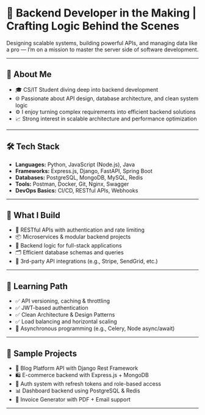 # 🔧 Backend Developer in the Making | Crafting Logic Behind the Scenes

Designing scalable systems, building powerful APIs, and managing data like a pro — I’m on a mission to master the server side of software development.

---

## 🧠 About Me

- 🎓 CS/IT Student diving deep into backend development  
- 🌐 Passionate about API design, database architecture, and clean system logic  
- ⚙️ I enjoy turning complex requirements into efficient backend solutions  
- 📈 Strong interest in scalable architecture and performance optimization  

---

## 🛠️ Tech Stack

- **Languages:** Python, JavaScript (Node.js), Java  
- **Frameworks:** Express.js, Django, FastAPI, Spring Boot  
- **Databases:** PostgreSQL, MongoDB, MySQL, Redis  
- **Tools:** Postman, Docker, Git, Nginx, Swagger  
- **DevOps Basics:** CI/CD, RESTful APIs, Webhooks  

---

## 🧪 What I Build

- 💬 RESTful APIs with authentication and rate limiting  
- 📦 Microservices & modular backend projects  
- 🧠 Backend logic for full-stack applications  
- 🗂️ Efficient database schemas and queries  
- 🔗 3rd-party API integrations (e.g., Stripe, SendGrid, etc.)

---

## 🧭 Learning Path

- ✅ API versioning, caching & throttling  
- ✅ JWT-based authentication  
- ✅ Clean Architecture & Design Patterns  
- ✅ Load balancing and horizontal scaling  
- 🔄 Asynchronous programming (e.g., Celery, Node async/await)  

---

## 📘 Sample Projects

- 📡 Blog Platform API with Django Rest Framework  
- 🛍️ E-commerce backend with Express.js + MongoDB  
- 🚀 Auth system with refresh tokens and role-based access  
- 📊 Dashboard backend using PostgreSQL & Redis  
- 🧾 Invoice Generator with PDF + Email support  

---
